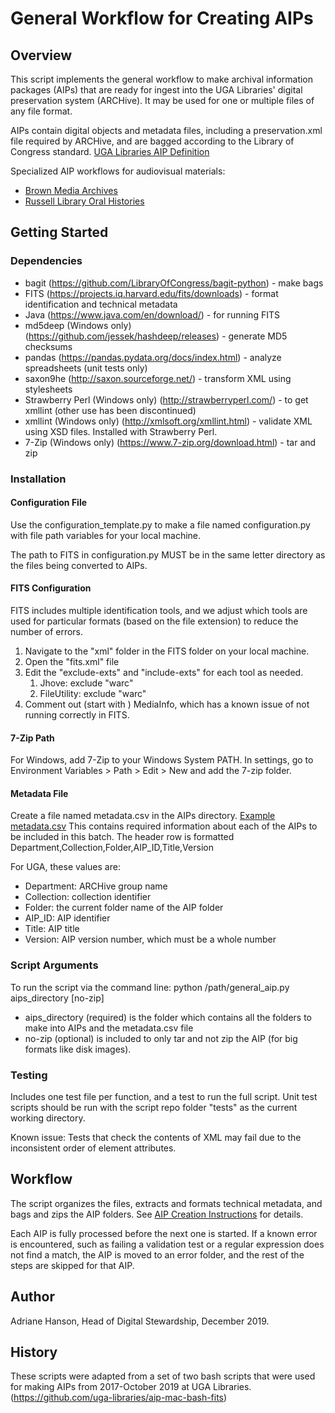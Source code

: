 # General Workflow for Creating AIPs

## Overview

This script implements the general workflow to make archival information packages (AIPs) that are ready for ingest 
into the UGA Libraries' digital preservation system (ARCHive). 
It may be used for one or multiple files of any file format.

AIPs contain digital objects and metadata files, including a preservation.xml file required by ARCHive,
and are bagged according to the Library of Congress standard. 
[UGA Libraries AIP Definition](https://docs.google.com/document/d/1PuRtSC9E0Fyt5vf4yVCER20bIWp_odPhdhGokBhJ69s/edit)

Specialized AIP workflows for audiovisual materials:
- [Brown Media Archives](https://github.com/uga-libraries/av-aip)
- [Russell Library Oral Histories](https://github.com/uga-libraries/av-aip_russell)

## Getting Started

### Dependencies

* bagit (https://github.com/LibraryOfCongress/bagit-python) - make bags
* FITS (https://projects.iq.harvard.edu/fits/downloads) - format identification and technical metadata
* Java (https://www.java.com/en/download/) - for running FITS
* md5deep (Windows only) (https://github.com/jessek/hashdeep/releases) - generate MD5 checksums
* pandas (https://pandas.pydata.org/docs/index.html) - analyze spreadsheets (unit tests only)
* saxon9he (http://saxon.sourceforge.net/) - transform XML using stylesheets
* Strawberry Perl (Windows only) (http://strawberryperl.com/) - to get xmllint (other use has been discontinued)
* xmllint (Windows only) (http://xmlsoft.org/xmllint.html) - validate XML using XSD files. Installed with Strawberry Perl.
* 7-Zip (Windows only) (https://www.7-zip.org/download.html) - tar and zip

### Installation

#### Configuration File

Use the configuration_template.py to make a file named configuration.py with file path variables for your local machine.

The path to FITS in configuration.py MUST be in the same letter directory as the files being converted to AIPs.

#### FITS Configuration

FITS includes multiple identification tools, and we adjust which tools are used for particular formats 
(based on the file extension) to reduce the number of errors.
1. Navigate to the "xml" folder in the FITS folder on your local machine.
2. Open the "fits.xml" file
3. Edit the "exclude-exts" and "include-exts" for each tool as needed.
    1. Jhove: exclude "warc"
    2. FileUtility: exclude "warc"
4. Comment out (start with <!-- and end with -->) MediaInfo, which has a known issue of not running correctly in FITS.

#### 7-Zip Path

For Windows, add 7-Zip to your Windows System PATH. 
In settings, go to Environment Variables > Path > Edit > New and add the 7-zip folder. 

#### Metadata File

Create a file named metadata.csv in the AIPs directory. [Example metadata.csv](documentation/metadata.csv) 
This contains required information about each of the AIPs to be included in this batch.
The header row is formatted Department,Collection,Folder,AIP_ID,Title,Version

For UGA, these values are:
* Department: ARCHive group name
* Collection: collection identifier
* Folder: the current folder name of the AIP folder
* AIP_ID: AIP identifier
* Title: AIP title
* Version: AIP version number, which must be a whole number

### Script Arguments

To run the script via the command line: python /path/general_aip.py aips_directory [no-zip]

* aips_directory (required) is the folder which contains all the folders to make into AIPs and the metadata.csv file
* no-zip (optional) is included to only tar and not zip the AIP (for big formats like disk images).

### Testing

Includes one test file per function, and a test to run the full script.
Unit test scripts should be run with the script repo folder "tests" as the current working directory.

Known issue: Tests that check the contents of XML may fail due to the inconsistent order of element attributes.

## Workflow

The script organizes the files, extracts and formats technical metadata, and bags and zips the AIP folders.
See [AIP Creation Instructions](documentation/aip_creation_instructions.md) for details.

Each AIP is fully processed before the next one is started.
If a known error is encountered, such as failing a validation test or a regular expression does not find a match, 
the AIP is moved to an error folder, and the rest of the steps are skipped for that AIP.

## Author

Adriane Hanson, Head of Digital Stewardship, December 2019.

## History

These scripts were adapted from a set of two bash scripts that were used for making AIPs from 2017-October 2019 at UGA Libraries. 
(https://github.com/uga-libraries/aip-mac-bash-fits)
